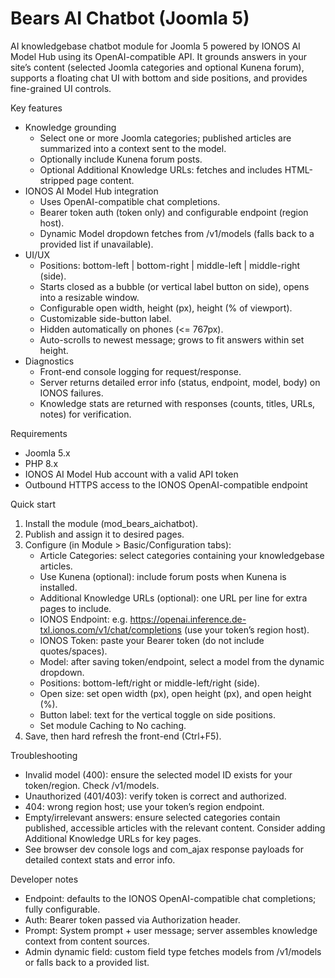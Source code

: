 # Bears AI Chatbot (Joomla 5)

AI knowledgebase chatbot module for Joomla 5 powered by IONOS AI Model Hub using its OpenAI-compatible API. It grounds answers in your site’s content (selected Joomla categories and optional Kunena forum), supports a floating chat UI with bottom and side positions, and provides fine-grained UI controls.

Key features
- Knowledge grounding
  - Select one or more Joomla categories; published articles are summarized into a context sent to the model.
  - Optionally include Kunena forum posts.
  - Optional Additional Knowledge URLs: fetches and includes HTML-stripped page content.
- IONOS AI Model Hub integration
  - Uses OpenAI-compatible chat completions.
  - Bearer token auth (token only) and configurable endpoint (region host).
  - Dynamic Model dropdown fetches from /v1/models (falls back to a provided list if unavailable).
- UI/UX
  - Positions: bottom-left | bottom-right | middle-left | middle-right (side).
  - Starts closed as a bubble (or vertical label button on side), opens into a resizable window.
  - Configurable open width, height (px), height (% of viewport).
  - Customizable side-button label.
  - Hidden automatically on phones (<= 767px).
  - Auto-scrolls to newest message; grows to fit answers within set height.
- Diagnostics
  - Front-end console logging for request/response.
  - Server returns detailed error info (status, endpoint, model, body) on IONOS failures.
  - Knowledge stats are returned with responses (counts, titles, URLs, notes) for verification.

Requirements
- Joomla 5.x
- PHP 8.x
- IONOS AI Model Hub account with a valid API token
- Outbound HTTPS access to the IONOS OpenAI-compatible endpoint

Quick start
1) Install the module (mod_bears_aichatbot).
2) Publish and assign it to desired pages.
3) Configure (in Module > Basic/Configuration tabs):
   - Article Categories: select categories containing your knowledgebase articles.
   - Use Kunena (optional): include forum posts when Kunena is installed.
   - Additional Knowledge URLs (optional): one URL per line for extra pages to include.
   - IONOS Endpoint: e.g. https://openai.inference.de-txl.ionos.com/v1/chat/completions (use your token’s region host).
   - IONOS Token: paste your Bearer token (do not include quotes/spaces).
   - Model: after saving token/endpoint, select a model from the dynamic dropdown.
   - Positions: bottom-left/right or middle-left/right (side).
   - Open size: set open width (px), open height (px), and open height (%).
   - Button label: text for the vertical toggle on side positions.
   - Set module Caching to No caching.
4) Save, then hard refresh the front-end (Ctrl+F5).

Troubleshooting
- Invalid model (400): ensure the selected model ID exists for your token/region. Check /v1/models.
- Unauthorized (401/403): verify token is correct and authorized.
- 404: wrong region host; use your token’s region endpoint.
- Empty/irrelevant answers: ensure selected categories contain published, accessible articles with the relevant content. Consider adding Additional Knowledge URLs for key pages.
- See browser dev console logs and com_ajax response payloads for detailed context stats and error info.

Developer notes
- Endpoint: defaults to the IONOS OpenAI-compatible chat completions; fully configurable.
- Auth: Bearer token passed via Authorization header.
- Prompt: System prompt + user message; server assembles knowledge context from content sources.
- Admin dynamic field: custom field type fetches models from /v1/models or falls back to a provided list.
